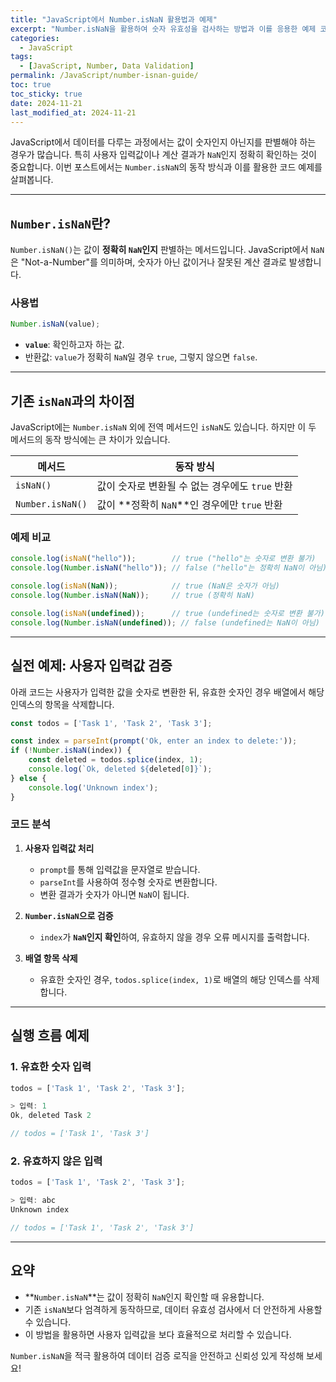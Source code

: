 ```yaml
---
title: "JavaScript에서 Number.isNaN 활용법과 예제"
excerpt: "Number.isNaN을 활용하여 숫자 유효성을 검사하는 방법과 이를 응용한 예제 코드를 알아봅니다."
categories:
  - JavaScript
tags:
  - [JavaScript, Number, Data Validation]
permalink: /JavaScript/number-isnan-guide/
toc: true
toc_sticky: true
date: 2024-11-21
last_modified_at: 2024-11-21
---
```


JavaScript에서 데이터를 다루는 과정에서는 값이 숫자인지 아닌지를 판별해야 하는 경우가 많습니다. 특히 사용자 입력값이나 계산 결과가 `NaN`인지 정확히 확인하는 것이 중요합니다. 이번 포스트에서는 `Number.isNaN`의 동작 방식과 이를 활용한 코드 예제를 살펴봅니다.

---

## `Number.isNaN`란?

`Number.isNaN()`는 값이 **정확히 `NaN`인지** 판별하는 메서드입니다. JavaScript에서 `NaN`은 "Not-a-Number"를 의미하며, 숫자가 아닌 값이거나 잘못된 계산 결과로 발생합니다.

### 사용법
```js
Number.isNaN(value);
```

- **`value`**: 확인하고자 하는 값.
- 반환값: `value`가 정확히 `NaN`일 경우 `true`, 그렇지 않으면 `false`.

---

## 기존 `isNaN`과의 차이점

JavaScript에는 `Number.isNaN` 외에 전역 메서드인 `isNaN`도 있습니다. 하지만 이 두 메서드의 동작 방식에는 큰 차이가 있습니다.

| 메서드       | 동작 방식                                             |
|--------------|------------------------------------------------------|
| `isNaN()`    | 값이 숫자로 변환될 수 없는 경우에도 `true` 반환        |
| `Number.isNaN()` | 값이 **정확히 `NaN`**인 경우에만 `true` 반환        |

### 예제 비교
```js
console.log(isNaN("hello"));        // true ("hello"는 숫자로 변환 불가)
console.log(Number.isNaN("hello")); // false ("hello"는 정확히 NaN이 아님)

console.log(isNaN(NaN));            // true (NaN은 숫자가 아님)
console.log(Number.isNaN(NaN));     // true (정확히 NaN)

console.log(isNaN(undefined));      // true (undefined는 숫자로 변환 불가)
console.log(Number.isNaN(undefined)); // false (undefined는 NaN이 아님)
```

---

## 실전 예제: 사용자 입력값 검증

아래 코드는 사용자가 입력한 값을 숫자로 변환한 뒤, 유효한 숫자인 경우 배열에서 해당 인덱스의 항목을 삭제합니다.

```js
const todos = ['Task 1', 'Task 2', 'Task 3'];

const index = parseInt(prompt('Ok, enter an index to delete:'));
if (!Number.isNaN(index)) {
    const deleted = todos.splice(index, 1);
    console.log(`Ok, deleted ${deleted[0]}`);
} else {
    console.log('Unknown index');
}
```

### 코드 분석

1. **사용자 입력값 처리**
    - `prompt`를 통해 입력값을 문자열로 받습니다.
    - `parseInt`를 사용하여 정수형 숫자로 변환합니다.
    - 변환 결과가 숫자가 아니면 `NaN`이 됩니다.

2. **`Number.isNaN`으로 검증**
    - `index`가 **`NaN`인지 확인**하여, 유효하지 않을 경우 오류 메시지를 출력합니다.

3. **배열 항목 삭제**
    - 유효한 숫자인 경우, `todos.splice(index, 1)`로 배열의 해당 인덱스를 삭제합니다.

---

## 실행 흐름 예제

### 1. 유효한 숫자 입력
```js
todos = ['Task 1', 'Task 2', 'Task 3'];

> 입력: 1
Ok, deleted Task 2

// todos = ['Task 1', 'Task 3']
```

### 2. 유효하지 않은 입력
```js
todos = ['Task 1', 'Task 2', 'Task 3'];

> 입력: abc
Unknown index

// todos = ['Task 1', 'Task 2', 'Task 3']
```

---

## 요약

- **`Number.isNaN`**는 값이 정확히 `NaN`인지 확인할 때 유용합니다.
- 기존 `isNaN`보다 엄격하게 동작하므로, 데이터 유효성 검사에서 더 안전하게 사용할 수 있습니다.
- 이 방법을 활용하면 사용자 입력값을 보다 효율적으로 처리할 수 있습니다.

`Number.isNaN`을 적극 활용하여 데이터 검증 로직을 안전하고 신뢰성 있게 작성해 보세요!
